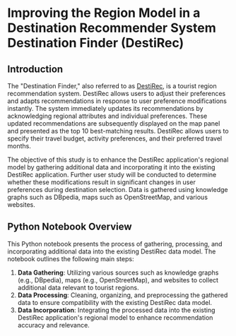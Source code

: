 # Improving the Region Model in a Destination Recommender System Destination Finder (DestiRec)

## Introduction
The "Destination Finder," also referred to as [DestiRec](https://desti-rec.netlify.app), is a tourist region recommendation system. DestiRec allows users to adjust their preferences and adapts recommendations in response to user preference modifications instantly. The system immediately updates its recommendations by acknowledging regional attributes and individual preferences. These updated recommendations are subsequently displayed on the map panel and presented as the top 10 best-matching results. DestiRec allows users to specify their travel budget, activity preferences, and their preferred travel months.

The objective of this study is to enhance the DestiRec application's regional model by gathering additional data and incorporating it into the existing DestiRec application. Further user study will be conducted to determine whether these modifications result in significant changes in user preferences during destination selection. Data is gathered using knowledge graphs such as DBpedia, maps such as OpenStreetMap, and various websites.

## Python Notebook Overview
This Python notebook presents the process of gathering, processing, and incorporating additional data into the existing DestiRec data model. The notebook outlines the following main steps:

1. **Data Gathering**: Utilizing various sources such as knowledge graphs (e.g., DBpedia), maps (e.g., OpenStreetMap), and websites to collect additional data relevant to tourist regions.
2. **Data Processing**: Cleaning, organizing, and preprocessing the gathered data to ensure compatibility with the existing DestiRec data model.
3. **Data Incorporation**: Integrating the processed data into the existing DestiRec application's regional model to enhance recommendation accuracy and relevance.
